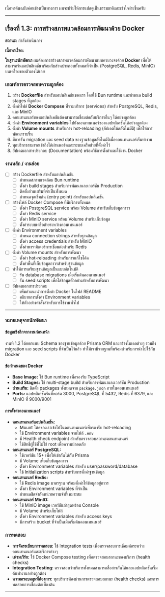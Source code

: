 เนื้อหาต้นฉบับค่อนข้างเป็นทางการ ผมจะปรับให้การแปลดูเป็นธรรมชาติและเข้าใจง่ายขึ้นครับ

---

## เรื่องที่ 1.3: การสร้างสภาพแวดล้อมการพัฒนาด้วย Docker

**สถานะ:** กำลังดำเนินการ

**เนื้อหาเรื่อง:**

**ในฐานะนักพัฒนา** ผมต้องการสร้างสภาพแวดล้อมการพัฒนาแบบครบวงจรด้วย **Docker** เพื่อให้สามารถรันแอปพลิเคชันพร้อมกับส่วนประกอบทั้งหมดที่จำเป็น (PostgreSQL, Redis, MinIO) บนเครื่องของตัวเองได้เลย

### เกณฑ์การตรวจสอบความถูกต้อง

1.  สร้าง **Dockerfile** สำหรับแอปพลิเคชันของเรา โดยใช้ Bun runtime และกำหนด build stages ที่ถูกต้อง
2.  ตั้งค่าไฟล์ **Docker Compose** ที่รวมบริการ (services) สำหรับ PostgreSQL, Redis, และ MinIO
3.  คอนเทนเนอร์ของแอปพลิเคชันต้องสามารถเชื่อมต่อกับบริการอื่นๆ ได้อย่างถูกต้อง
4.  ส่งค่า **Environment variables** ไปยังคอนเทนเนอร์ของแอปพลิเคชันได้อย่างถูกต้อง
5.  ตั้งค่า **Volume mounts** สำหรับการ hot-reloading (อัปเดตโค้ดอัตโนมัติ) เพื่อให้การพัฒนาราบรื่น
6.  มีการรัน migration และ seed data ของฐานข้อมูลอัตโนมัติเมื่อคอนเทนเนอร์เริ่มทำงาน
7.  ทุกบริการสามารถเข้าถึงได้ผ่านพอร์ตและระบบเครือข่ายที่ตั้งค่าไว้
8.  อัปเดตเอกสารประกอบ (Documentation) พร้อมวิธีการตั้งค่าและใช้งาน Docker

### งานหลัก / งานย่อย

- [ ] สร้าง Dockerfile สำหรับแอปพลิเคชัน
    - [ ] กำหนดสภาพแวดล้อม Bun runtime
    - [ ] ตั้งค่า build stages สำหรับการพัฒนาและเวอร์ชัน Production
    - [ ] ติดตั้งส่วนเสริมที่จำเป็นทั้งหมด
    - [ ] กำหนดจุดเริ่มต้น (entry point) สำหรับแอปพลิเคชัน
- [ ] สร้างไฟล์ Docker Compose ที่มีบริการทั้งหมด
    - [ ] ตั้งค่า PostgreSQL service พร้อม Volume สำหรับเก็บข้อมูลถาวร
    - [ ] ตั้งค่า Redis service
    - [ ] ตั้งค่า MinIO service พร้อม Volume สำหรับเก็บข้อมูล
    - [ ] ตั้งค่าระบบเครือข่ายระหว่างคอนเทนเนอร์
- [ ] ตั้งค่า Environment variables
    - [ ] กำหนด connection strings สำหรับฐานข้อมูล
    - [ ] ตั้งค่า access credentials สำหรับ MinIO
    - [ ] ตั้งค่าพารามิเตอร์การเชื่อมต่อสำหรับ Redis
- [ ] ตั้งค่า Volume mounts สำหรับการพัฒนา
    - [ ] ตั้งค่า hot-reloading สำหรับการแก้ไขโค้ด
    - [ ] ตั้งค่าพื้นที่เก็บข้อมูลถาวรสำหรับฐานข้อมูล
- [ ] ทำให้การเตรียมฐานข้อมูลเป็นแบบอัตโนมัติ
    - [ ] รัน database migrations เมื่อเริ่มต้นคอนเทนเนอร์
    - [ ] รัน seed scripts เพื่อใส่ข้อมูลตัวอย่างสำหรับการพัฒนา
- [ ] อัปเดตเอกสารประกอบ
    - [ ] เพิ่มคำแนะนำการตั้งค่า Docker ในไฟล์ README
    - [ ] อธิบายการตั้งค่า Environment variables
    - [ ] ให้ตัวอย่างคำสั่งสำหรับการใช้งานทั่วไป

---

### หมายเหตุจากนักพัฒนา

#### ข้อมูลเชิงลึกจากงานก่อนหน้า
งานที่ 1.2 ได้ออกแบบ Schema ของฐานข้อมูลด้วย Prisma ORM และสร้างโมเดลต่างๆ รวมถึง migration และ seed scripts ที่จำเป็นไว้แล้ว ทำให้เรามีรากฐานที่พร้อมสำหรับการนำไปใช้กับ Docker

#### ข้อกำหนดของ Docker
* **Base Image:** ใช้ Bun runtime เพื่อรองรับ TypeScript
* **Build Stages:** ใช้ multi-stage build สำหรับการพัฒนาและเวอร์ชัน Production
* **ส่วนเสริม:** ติดตั้ง packages ทั้งหมดจาก `package.json` ภายในคอนเทนเนอร์
* **Ports:** แอปพลิเคชันรันที่พอร์ต 3000, PostgreSQL ที่ 5432, Redis ที่ 6379, และ MinIO ที่ 9000/9001

#### การตั้งค่าคอนเทนเนอร์
* **คอนเทนเนอร์แอปพลิเคชัน:**
    * Mount โค้ดของเราเข้าไปในคอนเทนเนอร์เพื่อรองรับ hot-reloading
    * ใช้ Environment variables จากไฟล์ `.env`
    * มี Health check endpoint สำหรับตรวจสอบสถานะคอนเทนเนอร์
    * ใช้สิทธิ์ผู้ใช้ที่ไม่ใช่ root เพื่อความปลอดภัย
* **คอนเทนเนอร์ PostgreSQL:**
    * ใช้เวอร์ชัน 15+ เพื่อให้เข้ากันได้กับ Prisma
    * มี Volume เพื่อเก็บข้อมูลถาวร
    * ตั้งค่า Environment variables สำหรับ user/password/database
    * ใช้ Initialization scripts สำหรับการตั้งค่าฐานข้อมูล
* **คอนเทนเนอร์ Redis:**
    * ใช้ Redis image มาตรฐาน พร้อมตั้งค่าให้ข้อมูลอยู่ถาวร
    * ตั้งค่า Environment variables ที่จำเป็น
    * กำหนดขีดจำกัดหน่วยความจำที่เหมาะสม
* **คอนเทนเนอร์ MinIO:**
    * ใช้ MinIO image เวอร์ชันล่าสุดพร้อม Console
    * มี Volume สำหรับเก็บไฟล์
    * ตั้งค่า Environment variables สำหรับ access keys
    * มีการสร้าง bucket ที่จำเป็นเมื่อเริ่มต้นคอนเทนเนอร์

### การทดสอบ
* **การจัดระเบียบการทดสอบ:** ใช้ Integration tests เพื่อตรวจสอบการเชื่อมต่อระหว่างคอนเทนเนอร์และบริการต่างๆ
* **เฟรมเวิร์ก:** ใช้ Docker Compose testing เพื่อตรวจสอบสถานะของบริการ (health checks)
* **Integration Testing:** ตรวจสอบว่าบริการทั้งหมดสามารถสื่อสารกันได้และแอปพลิเคชันเริ่มต้นทำงานอย่างถูกต้อง
* **ความครอบคลุมที่ต้องการ:** ทุกบริการต้องผ่านการตรวจสอบสถานะ (health checks) และการทดสอบการเชื่อมต่อเบื้องต้น

---
